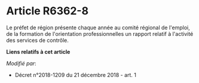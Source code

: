 # Article R6362-8

Le préfet de région présente chaque année au comité régional de l'emploi, de la formation de l'orientation professionnelles
un rapport relatif à l'activité des services de contrôle.

**Liens relatifs à cet article**

_Modifié par_:

  - Décret n°2018-1209 du 21 décembre 2018 - art. 1
